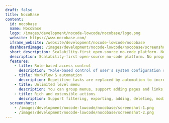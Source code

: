 ```yaml
---
draft: false
title: NocoBase
content:
  id: nocobase
  name: NocoBase
  logo: /images/development/nocode-lowcode/nocobase/logo.png
  website: https://www.nocobase.com/
  iframe_website: /website/development/nocode-lowcode/nocobase
  dashboardImage: /images/development/nocode-lowcode/nocobase/screenshot-1.png
  short_description: Scalability-first open-source no-code platform. No programming required, build your own collaboration platform, management system with NocoBase in minutes.
  description: Scalability-first open-source no-code platform. No programming is required, build your own collaboration platform, and management system with NocoBase in minutes. No-code can not solve all problems, NocoBase has a very simple and easy architecture to extend
  features:
    - title: Role-based access control
      description: "Role-based control of user's system configuration rights, data action rights, and menu access rights."
    - title: Workflow & automation
      description: Repetitive tasks are replaced by automation to increase efficiency. Manual approval is required for important matters.
    - title: Unlimited level menu
      description: You can group menus, support adding pages and links, and support unlimited submenus.
    - title: Rich and extensible actions
      description: Support filtering, exporting, adding, deleting, modifying, viewing, and other operations to process data, which can be extended to more types.
  screenshots:
    - /images/development/nocode-lowcode/nocobase/screenshot-1.png
    - /images/development/nocode-lowcode/nocobase/screenshot-2.png
---
```

